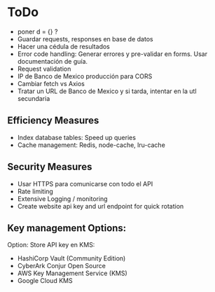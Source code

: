 # ToDo

- poner d = {} ?
- Guardar requests, responses en base de datos
- Hacer una cédula de resultados
- Error code handling: Generar errores y pre-validar en forms. Usar documentación de guía.
- Request validation
- IP de Banco de Mexico producción para CORS
- Cambiar fetch vs Axios
- Tratar un URL de Banco de Mexico y si tarda, intentar en la utl secundaria

## Efficiency Measures

- Index database tables: Speed up queries
- Cache management: Redis, node-cache, lru-cache

## Security Measures

- Usar HTTPS para comunicarse con todo el API
- Rate limiting
- Extensive Logging / monitoring
- Create website api key and url endpoint for quick rotation

## Key management Options:

Option: Store API key en KMS:

- HashiCorp Vault (Community Edition)
- CyberArk Conjur Open Source
- AWS Key Management Service (KMS)
- Google Cloud KMS
